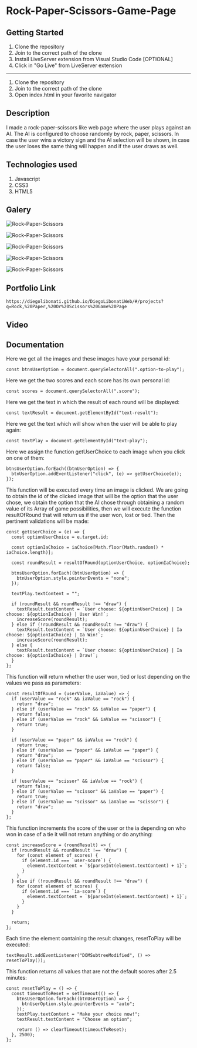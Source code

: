 # Rock-Paper-Scissors-Game-Page

## Getting Started

1. Clone the repository
2. Join to the correct path of the clone
3. Install LiveServer extension from Visual Studio Code [OPTIONAL]
4. Click in "Go Live" from LiveServer extension

---

1. Clone the repository
2. Join to the correct path of the clone
3. Open index.html in your favorite navigator

## Description

I made a rock-paper-scissors like web page where the user plays against an AI. The AI is configured to choose randomly by rock, paper, scissors. In case the user wins a victory sign and the AI selection will be shown, in case the user loses the same thing will happen and if the user draws as well.

## Technologies used

1. Javascript
2. CSS3
3. HTML5

## Galery

![Rock-Paper-Scissors](https://raw.githubusercontent.com/DiegoLibonati/DiegoLibonatiWeb/main/data/projects/Javascript/Imagenes/rcs2-0.jpg)

![Rock-Paper-Scissors](https://raw.githubusercontent.com/DiegoLibonati/DiegoLibonatiWeb/main/data/projects/Javascript/Imagenes/rcs2-1.jpg)

![Rock-Paper-Scissors](https://raw.githubusercontent.com/DiegoLibonati/DiegoLibonatiWeb/main/data/projects/Javascript/Imagenes/rcs2-2.jpg)

![Rock-Paper-Scissors](https://raw.githubusercontent.com/DiegoLibonati/DiegoLibonatiWeb/main/data/projects/Javascript/Imagenes/rcs2-3.jpg)

![Rock-Paper-Scissors](https://raw.githubusercontent.com/DiegoLibonati/DiegoLibonatiWeb/main/data/projects/Javascript/Imagenes/rcs2-4.jpg)

## Portfolio Link

`https://diegolibonati.github.io/DiegoLibonatiWeb/#/projects?q=Rock,%20Paper,%20Or%20Scissors%20Game%20Page`

## Video

## Documentation

Here we get all the images and these images have your personal id:

```
const btnsUserOption = document.querySelectorAll(".option-to-play");
```

Here we get the two scores and each score has its own personal id:

```
const scores = document.querySelectorAll(".score");
```

Here we get the text in which the result of each round will be displayed:

```
const textResult = document.getElementById("text-result");
```

Here we get the text which will show when the user will be able to play again:

```
const textPlay = document.getElementById("text-play");
```

Here we assign the function getUserChoice to each image when you click on one of them:

```
btnsUserOption.forEach((btnUserOption) => {
  btnUserOption.addEventListener("click", (e) => getUserChoice(e));
});
```

This function will be executed every time an image is clicked. We are going to obtain the id of the clicked image that will be the option that the user chose, we obtain the option that the AI chose through obtaining a random value of its Array of game possibilities, then we will execute the function resultOfRound that will return us if the user won, lost or tied. Then the pertinent validations will be made:

```
const getUserChoice = (e) => {
  const optionUserChoice = e.target.id;

  const optionIaChoice = iaChoice[Math.floor(Math.random() * iaChoice.length)];

  const roundResult = resultOfRound(optionUserChoice, optionIaChoice);

  btnsUserOption.forEach((btnUserOption) => {
    btnUserOption.style.pointerEvents = "none";
  });

  textPlay.textContent = "";

  if (roundResult && roundResult !== "draw") {
    textResult.textContent = `User choose: ${optionUserChoice} | Ia choose: ${optionIaChoice} | User Win!`;
    increaseScore(roundResult);
  } else if (!roundResult && roundResult !== "draw") {
    textResult.textContent = `User choose: ${optionUserChoice} | Ia choose: ${optionIaChoice} | Ia Win!`;
    increaseScore(roundResult);
  } else {
    textResult.textContent = `User choose: ${optionUserChoice} | Ia choose: ${optionIaChoice} | Draw!`;
  }
};
```

This function will return whether the user won, tied or lost depending on the values we pass as parameters:

```
const resultOfRound = (userValue, iaValue) => {
  if (userValue == "rock" && iaValue == "rock") {
    return "draw";
  } else if (userValue == "rock" && iaValue == "paper") {
    return false;
  } else if (userValue == "rock" && iaValue == "scissor") {
    return true;
  }

  if (userValue == "paper" && iaValue == "rock") {
    return true;
  } else if (userValue == "paper" && iaValue == "paper") {
    return "draw";
  } else if (userValue == "paper" && iaValue == "scissor") {
    return false;
  }

  if (userValue == "scissor" && iaValue == "rock") {
    return false;
  } else if (userValue == "scissor" && iaValue == "paper") {
    return true;
  } else if (userValue == "scissor" && iaValue == "scissor") {
    return "draw";
  }
};
```

This function increments the score of the user or the ia depending on who won in case of a tie it will not return anything or do anything:

```
const increaseScore = (roundResult) => {
  if (roundResult && roundResult !== "draw") {
    for (const element of scores) {
      if (element.id === `user-score`) {
        element.textContent = `${parseInt(element.textContent) + 1}`;
      }
    }
  } else if (!roundResult && roundResult !== "draw") {
    for (const element of scores) {
      if (element.id === `ia-score`) {
        element.textContent = `${parseInt(element.textContent) + 1}`;
      }
    }
  }

  return;
};
```

Each time the element containing the result changes, resetToPlay will be executed:

```
textResult.addEventListener("DOMSubtreeModified", () => resetToPlay());
```

This function returns all values that are not the default scores after 2.5 minutes:

```
const resetToPlay = () => {
  const timeoutToReset = setTimeout(() => {
    btnsUserOption.forEach((btnUserOption) => {
      btnUserOption.style.pointerEvents = "auto";
    });
    textPlay.textContent = "Make your choice now!";
    textResult.textContent = "Choose an option";

    return () => clearTimeout(timeoutToReset);
  }, 2500);
};
```
